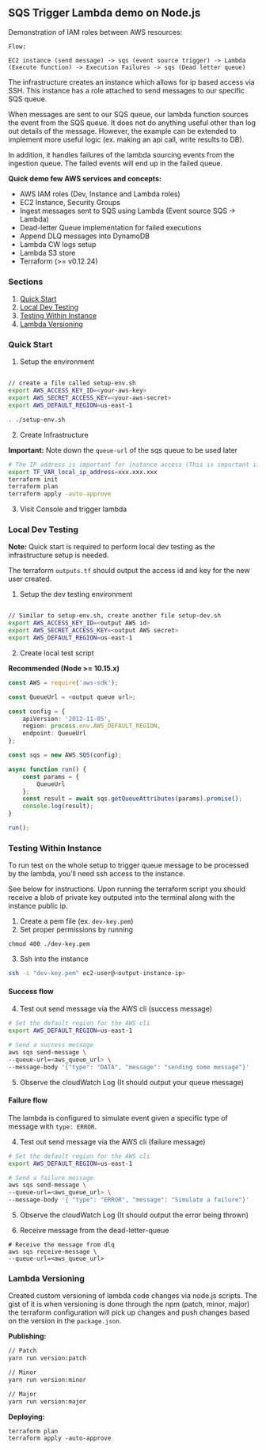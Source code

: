 ## SQS Trigger Lambda demo on Node.js


Demonstration of IAM roles between AWS resources:  

```
Flow:

EC2 instance (send message) -> sqs (event source trigger) -> Lambda (Execute function) -> Execution Failures -> sqs (Dead letter queue)

```

The infrastructure creates an instance which allows for ip based access via SSH.
This instance has a role attached to send messages to our specific SQS queue.

When messages are sent to our SQS queue, our lambda function sources the event from the SQS queue. It does not do anything useful
other than log out details of the message. However, the example can be extended to implement more useful logic (ex. making an api call, write results to DB).

In addition, it handles failures of the lambda sourcing events from the ingestion queue. The failed events will end up in the failed queue.

**Quick demo few AWS services and concepts:**

- AWS IAM roles (Dev, Instance and Lambda roles)
- EC2 Instance, Security Groups 
- Ingest messages sent to SQS using Lambda (Event source SQS -> Lambda)
- Dead-letter Queue implementation for failed executions
- Append DLQ messages into DynamoDB
- Lambda CW logs setup 
- Lambda S3 store 
- Terraform (>= v0.12.24)

### Sections

1. [Quick Start](#quick-start)  
2. [Local Dev Testing](#local-dev-testing)  
3. [Testing Within Instance](#testing-within-instance)
3. [Lambda Versioning](#lambda-versioning)  

### Quick Start

1. Setup the environment   
```sh

// create a file called setup-env.sh 
export AWS_ACCESS_KEY_ID=<your-aws-key>
export AWS_SECRET_ACCESS_KEY=<your-aws-secret>
export AWS_DEFAULT_REGION=us-east-1

. ./setup-env.sh
```

2. Create Infrastructure  

**Important:** Note down the `queue-url` of the sqs queue to be used later

```sh
# The IP address is important for instance access (This is important if you want to test with instance)
export TF_VAR_local_ip_address=xxx.xxx.xxx 
terraform init
terraform plan
terraform apply -auto-approve 
```

3. Visit Console and trigger lambda   

### Local Dev Testing 

**Note:** Quick start is required to perform local dev testing as the infrastructure setup is needed.

The terraform `outputs.tf` should output the access id and key for the new user created.

1. Setup the dev testing environment

```sh

// Similar to setup-env.sh, create another file setup-dev.sh
export AWS_ACCESS_KEY_ID=<output AWS id>
export AWS_SECRET_ACCESS_KEY=<output AWS secret>
export AWS_DEFAULT_REGION=us-east-1
```

2. Create local test script 

**Recommended (Node >= 10.15.x)**


```ts
const AWS = require('aws-sdk');

const QueueUrl = <output queue url>;

const config = {
    apiVersion: '2012-11-05',
    region: process.env.AWS_DEFAULT_REGION,
    endpoint: QueueUrl
};

const sqs = new AWS.SQS(config);

async function run() {
    const params = {
        QueueUrl
    };
    const result = await sqs.getQueueAttributes(params).promise();
    console.log(result);
}

run();
```
### Testing Within Instance 

To run test on the whole setup to trigger queue message to be processed by the lambda, you’ll need ssh access to the instance.

See below for instructions. Upon running the terraform script you should receive a blob of private key outputed into the terminal along with the instance public ip.


1. Create a pem file (ex. `dev-key.pem`)
2. Set proper permissions by running  
```
chmod 400 ./dev-key.pem
```
3. Ssh into the instance

```sh
ssh -i "dev-key.pem" ec2-user@<output-instance-ip>
```

#### Success flow
4. Test out send message via the AWS cli (success message)

```sh
# Set the default region for the AWS cli
export AWS_DEFAULT_REGION=us-east-1

# Send a success message 
aws sqs send-message \
--queue-url=<aws_queue_url> \
--message-body '{"type": "DATA", "message": "sending some message"}'
```

5. Observe the cloudWatch Log (It should output your queue message)

#### Failure flow

The lambda is configured to simulate event given a specific type of message with `type: ERROR`.

4. Test out send message via the AWS cli (failure message)

```sh
# Set the default region for the AWS cli
export AWS_DEFAULT_REGION=us-east-1

# Send a failure message
aws sqs send-message \
--queue-url=<aws_queue_url> \
--message-body '{ "type": "ERROR", "message": "Simulate a failure"}'
```
5. Observe the cloudWatch Log (It should output the error being thrown)

6. Receive message from the dead-letter-queue

```
# Receive the message from dlq 
aws sqs receive-message \
--queue-url=<aws_queue_url>
```

### Lambda Versioning 

Created custom versioning of lambda code changes via node.js scripts. The gist of it is when versioning is done through the npm (patch, minor, major) the terraform configuration will pick up changes and push changes based on the version in the `package.json`. 


**Publishing:**
```sh
// Patch
yarn run version:patch

// Minor 
yarn run version:minor

// Major 
yarn run version:major
```

**Deploying:**

```
terraform plan
terraform apply -auto-approve 
```
